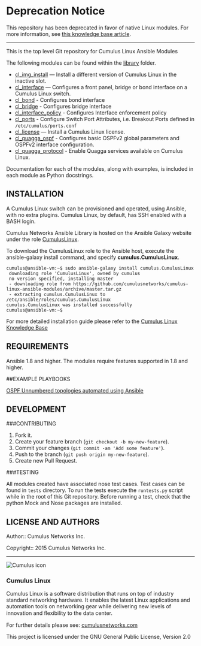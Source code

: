 # Deprecation Notice

This repository has been deprecated in favor of native Linux modules. For more information, see [this knowledge base article](https://support.cumulusnetworks.com/hc/en-us/articles/115010587028). 

---

This is the top level Git repository for Cumulus Linux Ansible Modules

The following modules can be found within the [library](library) folder.

- [cl_img_install](library/cl_img_install.py) — Install a different version of Cumulus Linux in the inactive slot.
- [cl_interface](library/cl_interface.py)  — Configures a front panel, bridge or bond interface on a Cumulus Linux switch.
- [cl_bond](library/cl_bond.py)  - Configures bond interface
- [cl_bridge](library/cl_bridge.py)  - Configures bridge interface
- [cl_interface_policy](library/cl_interface_policy.py)  - Configures Interface enforcement policy
- [cl_ports](library/cl_ports.py)  - Configure Switch Port Attributes, i.e. Breakout Ports defined in `/etc/cumulus/ports.conf`
- [cl_license](library/cl_license.py)  — Install a Cumulus Linux license.
- [cl_quagga_ospf](library/cl_quagga_ospf.py)  - Configures basic OSPFv2 global parameters and OSPFv2 interface configuration.
- [cl_quagga_protocol](library/cl_quagga_protocol.py)  - Enable Quagga services available on Cumulus Linux.

Documentation for each of the modules, along with examples, is included in each module as Python docstrings.

## INSTALLATION
A Cumulus Linux switch can be provisioned and operated, using Ansible, with no extra plugins. Cumulus Linux, by default, has SSH enabled with a BASH login.

Cumulus Networks Ansible Library is hosted on the Ansible Galaxy website under the role [CumulusLinux](https://galaxy.ansible.com/list#/roles/1875).

To download the CumulusLinux role to the Ansible host, execute the ansible-galaxy install command, and specify **cumulus.CumulusLinux**.

```
cumulus@ansible-vm:~$ sudo ansible-galaxy install cumulus.CumulusLinux
 downloading role 'CumulusLinux', owned by cumulus
 no version specified, installing master
 - downloading role from https://github.com/cumulusnetworks/cumulus-linux-ansible-modules/archive/master.tar.gz
 - extracting cumulus.CumulusLinux to /etc/ansible/roles/cumulus.CumulusLinux
cumulus.CumulusLinux was installed successfully
cumulus@ansible-vm:~$
```

For more detailed installation guide please refer to the [Cumulus Linux Knowledge Base](https://support.cumulusnetworks.com/hc/en-us/articles/204255593)

## REQUIREMENTS

Ansible 1.8 and higher. The modules require features supported in 1.8 and higher.


##EXAMPLE PLAYBOOKS

[OSPF Unnumbered topologies automated using Ansible](https://github.com/CumulusNetworks/example-ospfunnum-ansible)


## DEVELOPMENT

###CONTRIBUTING

1. Fork it.
2. Create your feature branch (`git checkout -b my-new-feature`).
3. Commit your changes (`git commit -am 'Add some feature'`).
4. Push to the branch (`git push origin my-new-feature`).
5. Create new Pull Request.


###TESTING

All modules created have associated nose test cases. Test cases can be found in ``tests`` directory.
To run the tests execute the ``runtests.py`` script while in the root of this Git repository.  Before running a test, check that the python Mock and Nose packages are installed.


## LICENSE AND AUTHORS
Author:: Cumulus Networks Inc.

Copyright:: 2015 Cumulus Networks Inc.

---

![Cumulus icon](http://cumulusnetworks.com/static/cumulus/img/logo_2014.png)

### Cumulus Linux

Cumulus Linux is a software distribution that runs on top of industry standard
networking hardware. It enables the latest Linux applications and automation
tools on networking gear while delivering new levels of innovation and
ﬂexibility to the data center.

For further details please see: [cumulusnetworks.com](http://www.cumulusnetworks.com)

This project is licensed under the GNU General Public License, Version 2.0
